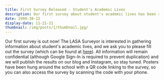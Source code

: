 ```yaml
---
title: First Survey Released - Student's Academic Lives
description: Our first survey about student's academic lives has been released!
date: 2999-30-12
display-date: 11-21-21
thumbnail: /img/posts/1/thumbnail.jpg/
---
```

Our first survey is out now! The LASA Surveyor is interested in gathering information about student's academic lives, and we ask you to please fill out the survey (which can be found at [here](https://lasasurveyor.com/survey)). 
All information will remain confidential (although Google Sign-In is required to prevent duplication) and we will publish the results on our blog and Instagram, so stay tuned. 
Posters have been hung around the school with a QR code linking to the survey, so you can also access the survey by scanning the code with your phone.